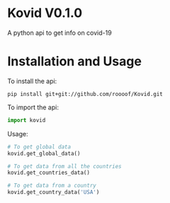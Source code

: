 # Kovid V0.1.0
A python api to get info on covid-19

# Installation and Usage
To install the api:

```
pip install git+git://github.com/roooof/Kovid.git
```

To import the api:

```python
import kovid
```
Usage:

```python
# To get global data
kovid.get_global_data()

# To get data from all the countries
kovid.get_countries_data()

# To get data from a country
kovid.get_country_data('USA')
```
